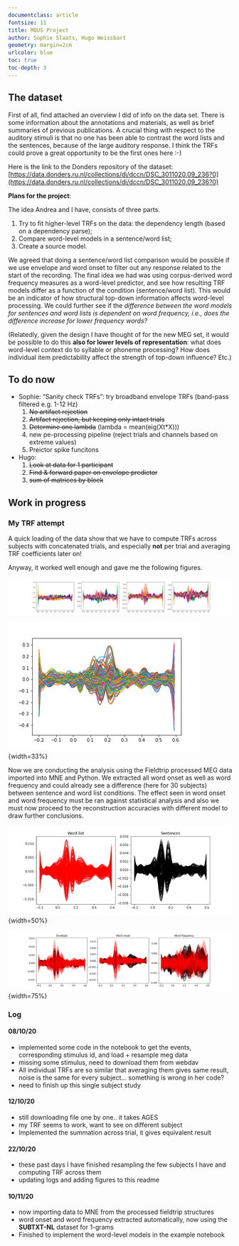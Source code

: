 ```yaml
---
documentclass: article
fontsize: 11
title: MOUS Project
author: Sophie Slaats, Hugo Weissbart
geometry: margin=2cm
urlcolor: blue
toc: true
toc-depth: 3
---
```


## The dataset

First of all, find attached an overview I did of info on the data set. There is some information about the annotations and materials, as well as brief summaries of previous publications. A crucial thing with respect to the auditory stimuli is that no one has been able to contrast the word lists and the sentences, because of the large auditory response. I think the TRFs could prove a great opportunity to be the first ones here :-)

Here is the link to the Donders repository of the dataset: [https://data.donders.ru.nl/collections/di/dccn/DSC_3011020.09_236?0](https://data.donders.ru.nl/collections/di/dccn/DSC_3011020.09_236?0)
 
**Plans for the project**:

The idea Andrea and I have, consists of three parts.

1. Try to fit higher-level TRFs on the data: the dependency length (based on a dependency parse);
2. Compare word-level models in a sentence/word list;
3. Create a source model.

We agreed that doing a sentence/word list comparison would be possible if we use envelope and word onset to filter out any response related to the start of the recording. The final idea we had was using corpus-derived word frequency measures as a word-level predictor, and see how resulting TRF models differ as a function of the condition (sentence/word list). This would be an indicator of how structural top-down information affects word-level processing. We could further see if the _difference between the word models for sentences and word lists is dependent on word frequency, i.e., does the difference increase for lower frequency words?_
 
(Relatedly, given the design I have thought of for the new MEG set, it would be possible to do this **also for lower levels of representation**: what does word-level context do to syllable or phoneme processing? How does individual item predictability affect the strength of top-down influence? Etc.)

## To do now

- Sophie: “Sanity check TRFs”: try broadband envelope TRFs (band-pass filtered e.g. 1-12 Hz)
    1. ~~No artifact rejection~~
    2. ~~Artifact rejection, but keeping only intact trials~~
    3. ~~Determine one lambda~~ (lambda = mean(eig(Xt*X)))
    4. new pe-processing pipeline (reject trials and channels based on extreme values)
    5. Preictor spike funcitons
- Hugo:
    1. ~~Look at data for 1 participant~~
    2. ~~Find & forward paper on envelope predictor~~
    3. ~~sum of matrices by block~~
    


## Work in progress

### My TRF attempt

A quick loading of the data show that we have to compute TRFs across subjects with concatenated trials, and especially **not** per trial and averaging TRF coefficients later on!

Anyway, it worked well enough and gave me the following figures.

![Envelope, broadband TRFs for each subjects](/assets/indiv_TRF_envelope.png)

![Envelope TRF, grand average](/assets/grandAvg_TRF_envelope.png){width=33%}

Now we are conducting the analysis using the Fieldtrip processed MEG data imported into MNE and Python. We extracted all word onset as well as word frequency and could already see a difference (here for 30 subjects) between sentence and word list conditions. The effect seen in word onset and word frequency must be ran against statistical analysis and also we must now proceed to the reconstruction accuracies with different model to draw further conclusions.

![Grand average (30 subjects) envelope TRFs for each condition](/assets/grd_avg_trfs_30subj.png){width=50%}

![Grand average (10 subjects) envelope + word features TRFs (red: word list condition)](/assets/wordlvl_trf_sentences.png){width=75%}

### Log

#### 08/10/20

* implemented some code in the notebook to get the events, corresponding stimulus id, and load + resample meg data
* missing some stimulus, need to download them from webdav
* All individual TRFs are so similar that averaging them gives same result, noise is the same for every subject... something is wrong in her code?
* need to finish up this single subject study

#### 12/10/20

* still downloading file one by one.. it takes AGES
* my TRF seems to work, want to see on different subject
* Implemented the summation across trial, it gives equivalent result

#### 22/10/20

* these past days I have finished resampling the few subjects I have and computing TRF across them
* updating logs and adding figures to this readme
 
#### 10/11/20

* now importing data to MNE from the processed fieldtrip structures
* word onset and word frequency extracted automatically, now using the **SUBTXT-NL** dataset for 1-grams
* Finished to implement the word-level models in the example notebook